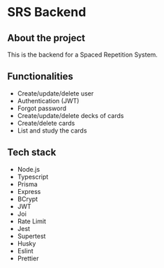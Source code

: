 # SRS Backend

## About the project

This is the backend for a Spaced Repetition System. 

## Functionalities
- Create/update/delete user
- Authentication (JWT)
- Forgot password
- Create/update/delete decks of cards
- Create/delete cards
- List and study the cards 

## Tech stack
- Node.js
- Typescript
- Prisma
- Express
- BCrypt
- JWT
- Joi
- Rate Limit
- Jest
- Supertest
- Husky
- Eslint
- Prettier
